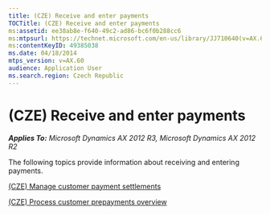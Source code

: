 ```yaml
---
title: (CZE) Receive and enter payments
TOCTitle: (CZE) Receive and enter payments
ms:assetid: ee38ab8e-f640-49c2-ad86-bc6f0b288cc6
ms:mtpsurl: https://technet.microsoft.com/en-us/library/JJ710640(v=AX.60)
ms:contentKeyID: 49385038
ms.date: 04/18/2014
mtps_version: v=AX.60
audience: Application User
ms.search.region: Czech Republic
---
```


# (CZE) Receive and enter payments 


_**Applies To:** Microsoft Dynamics AX 2012 R3, Microsoft Dynamics AX 2012 R2_

The following topics provide information about receiving and entering payments.

[(CZE) Manage customer payment settlements](cze-manage-customer-payment-settlements.md)

[(CZE) Process customer prepayments overview](cze-process-customer-prepayments-overview.md)

  


